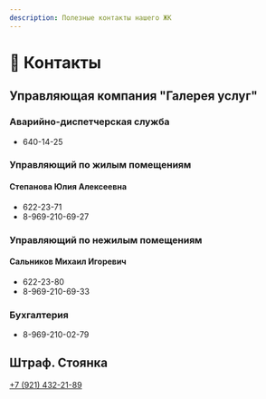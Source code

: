 ```yaml
---
description: Полезные контакты нашего ЖК
---
```


# 📲 Контакты

## Управляющая компания "Галерея услуг"

### Аварийно-диспетчерская служба

- 640-14-25

### Управляющий по жилым помещениям
#### Степанова Юлия Алексеевна

- 622-23-71
- 8-969-210-69-27

### Управляющий по нежилым помещениям
#### Сальников Михаил Игоревич

- 622-23-80
- 8-969-210-69-33

### Бухгалтерия

- 8-969-210-02-79

## Штраф. Стоянка
 [+7 (921) 432-21-89](tel:+79214322189)
